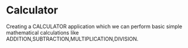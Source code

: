 # Calculator
Creating a CALCULATOR application which we can perform basic simple mathematical calculations like ADDITION,SUBTRACTION,MULTIPLICATION,DIVISION.
